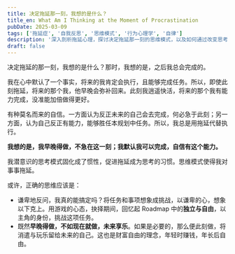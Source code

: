 ```yaml
---
title: 决定拖延那一刻，我想的是什么？
title_en: What Am I Thinking at the Moment of Procrastination
pubDate: 2025-03-09
tags: ['拖延症', '自我反思', '思维模式', '行为心理学', '自律']
description: '深入剖析拖延心理，探讨决定拖延那一刻的思维模式，以及如何通过改变思考方式，培养谦卑态度和当下行动的习惯来克服拖延问题。'
draft: false
---
```


决定拖延的那一刻，我想的是什么？那时，我想的是，之后我总会完成的。

我在心中默认了一个事实，将来的我肯定会执行，且能够完成任务。所以，即使此刻拖延，将来的那个我，他早晚会弥补回来。此刻我逍遥快活，将来的那个我有能力完成，没准能加倍做得更好。

有种莫名而来的自信。一方面认为反正未来的自己会去完成，何必急于此刻；另一方面，认为自己反正有能力，能够胜任本规划中任务。所以，我总是用拖延代替执行。

**我想的是，我早晚得做，不急在这一刻；我默认我可以完成，自信有这个能力。**

我潜意识的思考模式固化成了惯性，促进拖延成为思考的习惯。思维模式使得我对事事拖延。

或许，正确的思维应该是：
- 谦卑地反问，我真的能搞定吗？将任务和事项想象成挑战，以谦卑的心，想象以下克上。用游戏的心态，抉择期间，回忆起 Roadmap 中的**独立与自由**，以主角的身份，挑战这项任务。
- 既然**早晚得做，不如现在就做，未来享乐**。如果是必要的，那么便此刻做，将消遣与玩乐留给未来的自己。这也是财富自由的理念，年轻时赚钱，年长后自由。